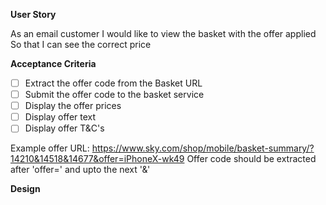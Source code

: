 **User Story**

As an email customer
I would like to view the basket with the offer applied   
So that I can see the correct price


**Acceptance Criteria**


  - [ ] Extract the offer code from the Basket URL
  - [ ] Submit the offer code to the basket service
  - [ ] Display the offer prices
  - [ ] Display offer text
  - [ ] Display offer T&C's
  
  Example offer URL: https://www.sky.com/shop/mobile/basket-summary/?14210&14518&14677&offer=iPhoneX-wk49
  Offer code should be extracted after 'offer=' and upto the next '&'


**Design**


